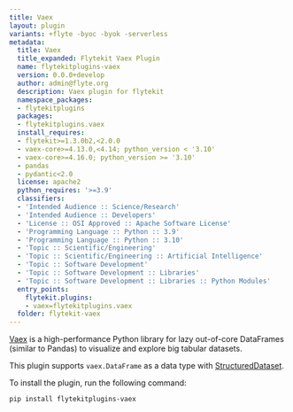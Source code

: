 ```yaml
---
title: Vaex
layout: plugin
variants: +flyte -byoc -byok -serverless
metadata:
  title: Vaex
  title_expanded: Flytekit Vaex Plugin
  name: flytekitplugins-vaex
  version: 0.0.0+develop
  author: admin@flyte.org
  description: Vaex plugin for flytekit
  namespace_packages:
  - flytekitplugins
  packages:
  - flytekitplugins.vaex
  install_requires:
  - flytekit>=1.3.0b2,<2.0.0
  - vaex-core>=4.13.0,<4.14; python_version < '3.10'
  - vaex-core>=4.16.0; python_version >= '3.10'
  - pandas
  - pydantic<2.0
  license: apache2
  python_requires: '>=3.9'
  classifiers:
  - 'Intended Audience :: Science/Research'
  - 'Intended Audience :: Developers'
  - 'License :: OSI Approved :: Apache Software License'
  - 'Programming Language :: Python :: 3.9'
  - 'Programming Language :: Python :: 3.10'
  - 'Topic :: Scientific/Engineering'
  - 'Topic :: Scientific/Engineering :: Artificial Intelligence'
  - 'Topic :: Software Development'
  - 'Topic :: Software Development :: Libraries'
  - 'Topic :: Software Development :: Libraries :: Python Modules'
  entry_points:
    flytekit.plugins:
    - vaex=flytekitplugins.vaex
  folder: flytekit-vaex
---
```


[Vaex](https://github.com/vaexio/vaex) is a high-performance Python library for lazy out-of-core DataFrames
(similar to Pandas) to visualize and explore big tabular datasets.

This plugin supports `vaex.DataFrame` as a data type with [StructuredDataset](https://docs.flyte.org/en/latest/user_guide/data_types_and_io/structureddataset.html).

To install the plugin, run the following command:

```bash
pip install flytekitplugins-vaex
```
